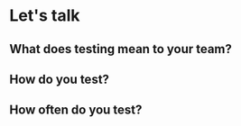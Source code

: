 
<!-- .slide: class="dark" data-background-color="#1e1e1e" -->

# Let's talk


## What does testing mean to your team?


## How do you test?


## How often do you test?

